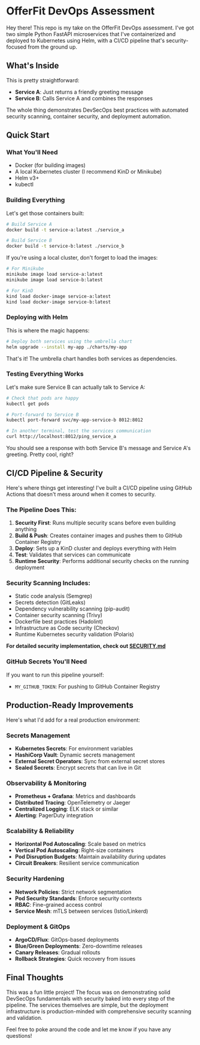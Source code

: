 # OfferFit DevOps Assessment

Hey there! This repo is my take on the OfferFit DevOps assessment. I've got two simple Python FastAPI microservices that I've containerized and deployed to Kubernetes using Helm, with a CI/CD pipeline that's security-focused from the ground up.

## What's Inside

This is pretty straightforward:
- **Service A**: Just returns a friendly greeting message
- **Service B**: Calls Service A and combines the responses

The whole thing demonstrates DevSecOps best practices with automated security scanning, container security, and deployment automation.

## Quick Start

### What You'll Need

- Docker (for building images)
- A local Kubernetes cluster (I recommend KinD or Minikube)
- Helm v3+
- kubectl

### Building Everything

Let's get those containers built:

```bash
# Build Service A
docker build -t service-a:latest ./service_a

# Build Service B
docker build -t service-b:latest ./service_b
```

If you're using a local cluster, don't forget to load the images:

```bash
# For Minikube
minikube image load service-a:latest
minikube image load service-b:latest

# For KinD
kind load docker-image service-a:latest
kind load docker-image service-b:latest
```

### Deploying with Helm

This is where the magic happens:

```bash
# Deploy both services using the umbrella chart
helm upgrade --install my-app ./charts/my-app
```

That's it! The umbrella chart handles both services as dependencies.

### Testing Everything Works

Let's make sure Service B can actually talk to Service A:

```bash
# Check that pods are happy
kubectl get pods

# Port-forward to Service B
kubectl port-forward svc/my-app-service-b 8012:8012

# In another terminal, test the services communication
curl http://localhost:8012/ping_service_a
```

You should see a response with both Service B's message and Service A's greeting. Pretty cool, right?

## CI/CD Pipeline & Security

Here's where things get interesting! I've built a CI/CD pipeline using GitHub Actions that doesn't mess around when it comes to security.

### The Pipeline Does This:

1. **Security First**: Runs multiple security scans before even building anything
2. **Build & Push**: Creates container images and pushes them to GitHub Container Registry  
3. **Deploy**: Sets up a KinD cluster and deploys everything with Helm
4. **Test**: Validates that services can communicate
5. **Runtime Security**: Performs additional security checks on the running deployment

### Security Scanning Includes:
- Static code analysis (Semgrep)
- Secrets detection (GitLeaks) 
- Dependency vulnerability scanning (pip-audit)
- Container security scanning (Trivy)
- Dockerfile best practices (Hadolint)
- Infrastructure as Code security (Checkov)
- Runtime Kubernetes security validation (Polaris)

**For detailed security implementation, check out [SECURITY.md](SECURITY.md)**

### GitHub Secrets You'll Need

If you want to run this pipeline yourself:
- `MY_GITHUB_TOKEN`: For pushing to GitHub Container Registry

## Production-Ready Improvements

Here's what I'd add for a real production environment:

### Secrets Management
- **Kubernetes Secrets**: For environment variables
- **HashiCorp Vault**: Dynamic secrets management  
- **External Secret Operators**: Sync from external secret stores
- **Sealed Secrets**: Encrypt secrets that can live in Git

### Observability & Monitoring
- **Prometheus + Grafana**: Metrics and dashboards
- **Distributed Tracing**: OpenTelemetry or Jaeger
- **Centralized Logging**: ELK stack or similar
- **Alerting**: PagerDuty integration

### Scalability & Reliability  
- **Horizontal Pod Autoscaling**: Scale based on metrics
- **Vertical Pod Autoscaling**: Right-size containers
- **Pod Disruption Budgets**: Maintain availability during updates
- **Circuit Breakers**: Resilient service communication

### Security Hardening
- **Network Policies**: Strict network segmentation
- **Pod Security Standards**: Enforce security contexts
- **RBAC**: Fine-grained access control
- **Service Mesh**: mTLS between services (Istio/Linkerd)

### Deployment & GitOps
- **ArgoCD/Flux**: GitOps-based deployments
- **Blue/Green Deployments**: Zero-downtime releases
- **Canary Releases**: Gradual rollouts
- **Rollback Strategies**: Quick recovery from issues

## Final Thoughts

This was a fun little project! The focus was on demonstrating solid DevSecOps fundamentals with security baked into every step of the pipeline. The services themselves are simple, but the deployment infrastructure is production-minded with comprehensive security scanning and validation.

Feel free to poke around the code and let me know if you have any questions!
